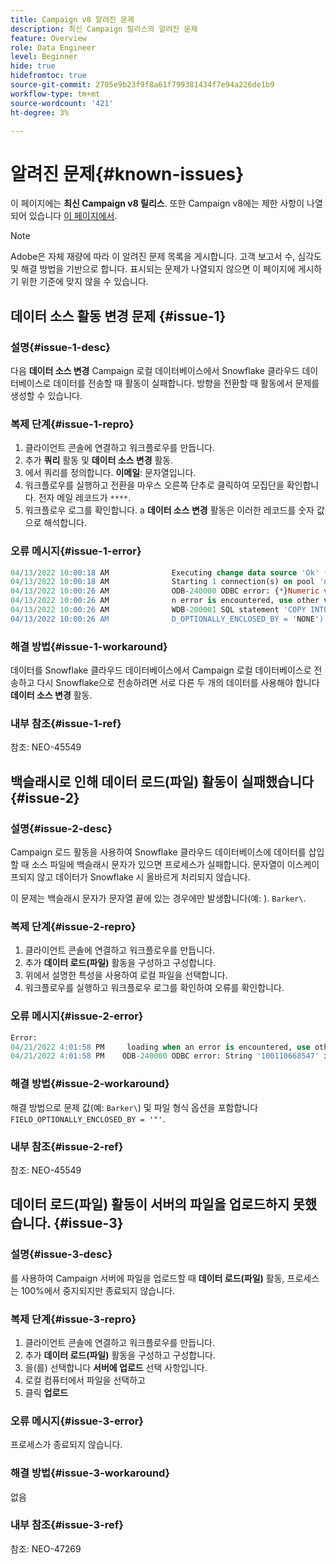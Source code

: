 ```yaml
---
title: Campaign v8 알려진 문제
description: 최신 Campaign 릴리스의 알려진 문제
feature: Overview
role: Data Engineer
level: Beginner
hide: true
hidefromtoc: true
source-git-commit: 2705e9b23f9f8a61f799381434f7e94a226de1b9
workflow-type: tm+mt
source-wordcount: '421'
ht-degree: 3%

---
```


# 알려진 문제{#known-issues}

이 페이지에는 **최신 Campaign v8 릴리스**. 또한 Campaign v8에는 제한 사항이 나열되어 있습니다 [이 페이지에서](known-limitations.md).


>[!NOTE]
>
>Adobe은 자체 재량에 따라 이 알려진 문제 목록을 게시합니다. 고객 보고서 수, 심각도 및 해결 방법을 기반으로 합니다. 표시되는 문제가 나열되지 않으면 이 페이지에 게시하기 위한 기준에 맞지 않을 수 있습니다.

## 데이터 소스 활동 변경 문제 {#issue-1}

### 설명{#issue-1-desc}

다음 **데이터 소스 변경** Campaign 로컬 데이터베이스에서 Snowflake 클라우드 데이터베이스로 데이터를 전송할 때 활동이 실패합니다. 방향을 전환할 때 활동에서 문제를 생성할 수 있습니다.

### 복제 단계{#issue-1-repro}

1. 클라이언트 콘솔에 연결하고 워크플로우를 만듭니다.
1. 추가 **쿼리** 활동 및 **데이터 소스 변경** 활동.
1. 에서 쿼리를 정의합니다. **이메일**: 문자열입니다.
1. 워크플로우를 실행하고 전환을 마우스 오른쪽 단추로 클릭하여 모집단을 확인합니다. 전자 메일 레코드가 `****`.
1. 워크플로우 로그를 확인합니다. a **데이터 소스 변경** 활동은 이러한 레코드를 숫자 값으로 해석합니다.

### 오류 메시지{#issue-1-error}

```sql
04/13/2022 10:00:18 AM              Executing change data source 'Ok' (step 'Change Data Source')
04/13/2022 10:00:18 AM              Starting 1 connection(s) on pool 'nms:extAccount:ffda tractorsupply_mkt_stage8' (Snowflake, server='adobe-acc_tractorsupply_us_west_2_aws.snowflakecomputing.com', login='tractorsupply_stage8_MKT:tractorsupply_stage8')
04/13/2022 10:00:26 AM              ODB-240000 ODBC error: {*}Numeric value '{*}******{*}{{*}}' is not recognized\{*}   File 'wkf1285541_13_1_0_47504750#458318uploadPart0.chunk.gz', line 1, character 10140   Row 279, column "WKF1285541_13_1_0"["BICUST_ID":1]   If you would like to continue loading when a
04/13/2022 10:00:26 AM              n error is encountered, use other values such as 'SKIP_FILE' or 'CONTINUE' for the ON_ERROR option. For more information on loading options, please run 'info loading_data' in a SQL client. SQLState: 22018
04/13/2022 10:00:26 AM              WDB-200001 SQL statement 'COPY INTO wkf1285541_13_1_0 (SACTIVE, SADDRESS1, SADDRESS2, BICUST_ID, SEMAIL) FROM ( SELECT $1, $2, $3, $4, $5 FROM $$@BULK_wkf1285541_13_1_0$$) FILE_FORMAT = ( TYPE = CSV RECORD_DELIMITER = '\x02' FIELD_DELIMITER = '\x01' FIEL
04/13/2022 10:00:26 AM              D_OPTIONALLY_ENCLOSED_BY = 'NONE') ON_ERROR = ABORT_STATEMENT PURGE = TRUE' could not be executed.
```

### 해결 방법{#issue-1-workaround}

데이터를 Snowflake 클라우드 데이터베이스에서 Campaign 로컬 데이터베이스로 전송하고 다시 Snowflake으로 전송하려면 서로 다른 두 개의 데이터를 사용해야 합니다 **데이터 소스 변경** 활동.

### 내부 참조{#issue-1-ref}

참조: NEO-45549



## 백슬래시로 인해 데이터 로드(파일) 활동이 실패했습니다 {#issue-2}

### 설명{#issue-2-desc}

Campaign 로드 활동을 사용하여 Snowflake 클라우드 데이터베이스에 데이터를 삽입할 때 소스 파일에 백슬래시 문자가 있으면 프로세스가 실패합니다. 문자열이 이스케이프되지 않고 데이터가 Snowflake 시 올바르게 처리되지 않습니다.

이 문제는 백슬래시 문자가 문자열 끝에 있는 경우에만 발생합니다(예: ). `Barker\`.


### 복제 단계{#issue-2-repro}

1. 클라이언트 콘솔에 연결하고 워크플로우를 만듭니다.
1. 추가 **데이터 로드(파일)** 활동을 구성하고 구성합니다.
1. 위에서 설명한 특성을 사용하여 로컬 파일을 선택합니다.
1. 워크플로우를 실행하고 워크플로우 로그를 확인하여 오류를 확인합니다.


### 오류 메시지{#issue-2-error}

```sql
Error:
04/21/2022 4:01:58 PM     loading when an error is encountered, use other values such as 'SKIP_FILE' or 'CONTINUE' for the ON_ERROR option. For more information on loading options, please run 'info loading_data' in a SQL client. SQLState: 22000
04/21/2022 4:01:58 PM    ODB-240000 ODBC error: String '100110668547' is too long and would be truncated   File 'wkf1656797_21_1_3057430574#458516uploadPart0.chunk.gz', line 1, character 0   Row 90058, column "WKF1656797_21_1"["SCARRIER_ROUTE":13]   If you would like to continue
```

### 해결 방법{#issue-2-workaround}

해결 방법으로 문제 값(예: `Barker\`) 및 파일 형식 옵션을 포함합니다 `FIELD_OPTIONALLY_ENCLOSED_BY = '"'`.

### 내부 참조{#issue-2-ref}

참조: NEO-45549


## 데이터 로드(파일) 활동이 서버의 파일을 업로드하지 못했습니다. {#issue-3}

### 설명{#issue-3-desc}

를 사용하여 Campaign 서버에 파일을 업로드할 때 **데이터 로드(파일)** 활동, 프로세스는 100%에서 중지되지만 종료되지 않습니다.

### 복제 단계{#issue-3-repro}

1. 클라이언트 콘솔에 연결하고 워크플로우를 만듭니다.
1. 추가 **데이터 로드(파일)** 활동을 구성하고 구성합니다.
1. 을(를) 선택합니다 **서버에 업로드** 선택 사항입니다.
1. 로컬 컴퓨터에서 파일을 선택하고
1. 클릭 **업로드**


### 오류 메시지{#issue-3-error}

프로세스가 종료되지 않습니다.

### 해결 방법{#issue-3-workaround}

없음

### 내부 참조{#issue-3-ref}

참조: NEO-47269